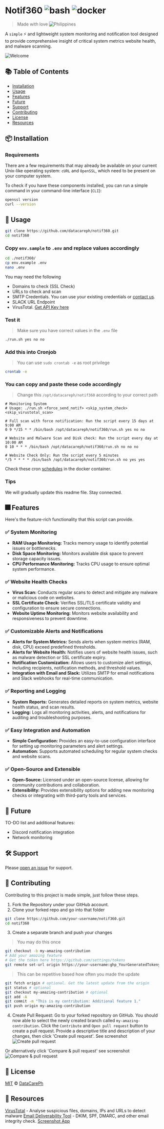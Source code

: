 # Notif360 ![bash](https://img.shields.io/badge/language-bash-green.svg) ![docker](https://img.shields.io/badge/Docker-notif360.Dockerfile-blue)

> Made with love ![Philippines](https://raw.githubusercontent.com/stevenrskelton/flag-icon/master/png/16/country-4x3/ph.png "Philippines")

A `simple` :zap: and lightweight system monitoring and notification tool designed to provide comprehensive insight of critical system metrics website health, and malware scanning.

![Welcome](https://imgur.com/Ci139ot.png)

## :books: Table of Contents

- [Installation](#package-installation)
- [Usage](#rocket-usage)
- [Features](#fireworks-features)
- [Future](#space_invader-future)
- [Support](#hammer_and_wrench-support)
- [Contributing](#memo-contributing)
- [License](#scroll-license)
- [Resources](#bookmark-resources)
## :package: Installation

### Requirements

There are a few requirements that may already be available on your current Unix-like operating system: `cURL` and `OpenSSL`, which need to be present on your computer system.

To check if you have these components installed, you can run a simple command in your command-line interface (`CLI`):

```sh
openssl version
curl --version
```

## :rocket: Usage

```sh
git clone https://github.com/datacareph/notif360.git
cd notif360
```

### Copy `env.sample` to `.env` and replace values accordingly

```sh
cd ./notif360/
cp env.example .env
nano .env
```

You may need the following
- Domains to check (SSL Check)
- URLs to check and scan
- SMTP Credentials. You can use your existing credentials or [contact us](https://www.datacareph.com/contact).
- SLACK URL Endpoint
- VirusTotal. [Get API Key here](https://www.virustotal.com/gui/my-apikey)

### Test it
> Make sure you have correct values in the `.env` file
```sh
./run.sh yes no no
```

### Add this into Cronjob
> You can use `sudo crontab -e` as root privilege
```sh
crontab -e
```

### You can copy and paste these code accordingly
> Change this `/opt/datacareph/notif360` according to your correct path
```
# Monitoring System
# Usage: ./run.sh <force_send_notif> <skip_system_check> <skip_virustotal_scan>

# Full scan with force notification: Run the script every 15 days at 9:00 AM
0 9 */15 * * /bin/bash /opt/datacareph/notif360/run.sh yes no no

# Website and Malware Scan and Disk check: Run the script every day at 10:00 AM
0 10 * * * /bin/bash /opt/datacareph/notif360/run.sh no no no

# Website Check Only: Run the script every 5 minutes
*/5 * * * * /bin/bash /opt/datacareph/notif360/run.sh no yes yes
```

Check these cron [schedules](https://github.com/datacareph/notif360/blob/main/notif360/20-scheduler) in the docker container.

### Tips

We will gradually update this readme file. Stay connected.

## :fireworks: Features
Here's the feature-rich functionality that this script can provide.

### :white_check_mark: System Monitoring
- **RAM Usage Monitoring:** Tracks memory usage to identify potential issues or bottlenecks.
- **Disk Space Monitoring:** Monitors available disk space to prevent storage capacity issues.
- **CPU Performance Monitoring:** Tracks CPU usage to ensure optimal system performance.

### :white_check_mark: Website Health Checks
- **Virus Scan:** Conducts regular scans to detect and mitigate any malware or malicious code on websites.
- **SSL Certificate Check:** Verifies SSL/TLS certificate validity and configuration to ensure secure connections.
- **Website Uptime Monitoring:** Monitors website availability and responsiveness to prevent downtime.

### :white_check_mark: Customizable Alerts and Notifications
- **Alerts for System Metrics:** Sends alerts when system metrics (RAM, disk, CPU) exceed predefined thresholds.
- **Alerts for Website Health:** Notifies users of website health issues, such as malware detection or SSL certificate expiry.
- **Notification Customization:** Allows users to customize alert settings, including recipients, notification methods, and threshold values.
- **Integration with Email and Slack:** Utilizes SMTP for email notifications and Slack webhooks for real-time communication.

### :white_check_mark: Reporting and Logging
- **System Reports:** Generates detailed reports on system metrics, website health status, and scan results.
- **Logging:** Logs all monitoring activities, alerts, and notifications for auditing and troubleshooting purposes.

### :white_check_mark: Easy Integration and Automation
- **Simple Configuration:** Provides an easy-to-use configuration interface for setting up monitoring parameters and alert settings.
- **Automation:** Supports automated scheduling for regular system checks and website scans.

### :white_check_mark: Open-Source and Extensible
- **Open-Source:** Licensed under an open-source license, allowing for community contributions and collaboration.
- **Extensibility:** Provides extensibility options for adding new monitoring checks or integrating with third-party tools and services.

## :space_invader: Future
TO-DO list and additional features:
- Discord notification integration
- Network monitoring

## :hammer_and_wrench: Support

Please [open an issue](https://github.com/datacareph/notif360/issues/new) for support.

## :memo: Contributing

Contributing to this project is made simple, just follow these steps.
1. Fork the Repository under your GitHub account.
2. Clone your forked repo and go into that folder

```sh
git clone https://github.com/your-username/notif360.git
cd notif360
```
3. Create a separate branch and push your changes
> You may do this once
```sh
git checkout -b my-amazing-contribution
# Add your amazing feature
# Get the token here https://github.com/settings/tokens
git remote set-url origin https://your-username:ghp_YourGeneratedTokenypy63uudYz9mtu3iLQah@github.com/your-username/notif360.git
```
> This can be repetitive based how often you made the update
```sh
git fetch origin # optional. Get the latest update from the origin
git status # optional
git checkout my-amazing-contribution # optional
git add -A
git commit -m "This is my contribution: Additional feature 1."
git push origin my-amazing-contribution
```

4. Create Pull Request: Go to your forked repository on GitHub. You should now able to select the newly created branch called `my-amazing-contribution`. Click the `Contribute` and `Open pull request` button to create a pull request. Provide a descriptive title and description of your changes, then click 'Create pull request'. See screenshot
![Create pull request](https://imgur.com/xwkaAzF.png)

Or alternatively click 'Compare & pull request' see screenshot
![Compare & pull request](https://imgur.com/sOpuIP1.png)

## :scroll: License

[MIT](LICENSE) © [DataCarePh](https://github.com/datacareph/)

## :bookmark: Resources
[VirusTotal](https://www.virustotal.com/gui/) - Analyse suspicious files, domains, IPs and URLs to detect malware
[Email Deliverability Tool](https://mxtoolbox.com/deliverability) - DKIM, SPF, DMARC, and other email integrity check.
[Screenshot App](https://github.com/flameshot-org/flameshot)
